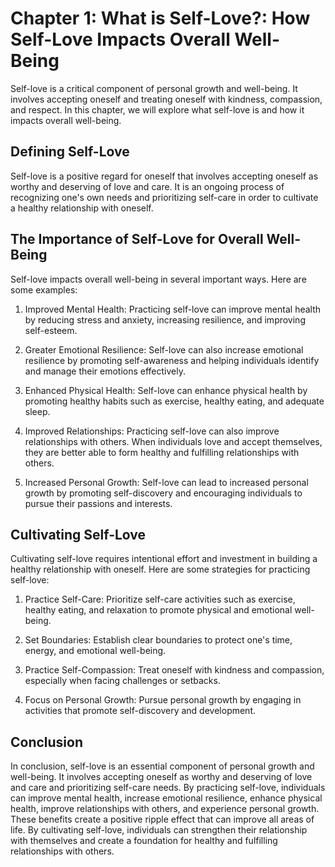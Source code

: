 Chapter 1: What is Self-Love?: How Self-Love Impacts Overall Well-Being
=======================================================================

Self-love is a critical component of personal growth and well-being. It involves accepting oneself and treating oneself with kindness, compassion, and respect. In this chapter, we will explore what self-love is and how it impacts overall well-being.

Defining Self-Love
------------------

Self-love is a positive regard for oneself that involves accepting oneself as worthy and deserving of love and care. It is an ongoing process of recognizing one's own needs and prioritizing self-care in order to cultivate a healthy relationship with oneself.

The Importance of Self-Love for Overall Well-Being
--------------------------------------------------

Self-love impacts overall well-being in several important ways. Here are some examples:

1. Improved Mental Health: Practicing self-love can improve mental health by reducing stress and anxiety, increasing resilience, and improving self-esteem.

2. Greater Emotional Resilience: Self-love can also increase emotional resilience by promoting self-awareness and helping individuals identify and manage their emotions effectively.

3. Enhanced Physical Health: Self-love can enhance physical health by promoting healthy habits such as exercise, healthy eating, and adequate sleep.

4. Improved Relationships: Practicing self-love can also improve relationships with others. When individuals love and accept themselves, they are better able to form healthy and fulfilling relationships with others.

5. Increased Personal Growth: Self-love can lead to increased personal growth by promoting self-discovery and encouraging individuals to pursue their passions and interests.

Cultivating Self-Love
---------------------

Cultivating self-love requires intentional effort and investment in building a healthy relationship with oneself. Here are some strategies for practicing self-love:

1. Practice Self-Care: Prioritize self-care activities such as exercise, healthy eating, and relaxation to promote physical and emotional well-being.

2. Set Boundaries: Establish clear boundaries to protect one's time, energy, and emotional well-being.

3. Practice Self-Compassion: Treat oneself with kindness and compassion, especially when facing challenges or setbacks.

4. Focus on Personal Growth: Pursue personal growth by engaging in activities that promote self-discovery and development.

Conclusion
----------

In conclusion, self-love is an essential component of personal growth and well-being. It involves accepting oneself as worthy and deserving of love and care and prioritizing self-care needs. By practicing self-love, individuals can improve mental health, increase emotional resilience, enhance physical health, improve relationships with others, and experience personal growth. These benefits create a positive ripple effect that can improve all areas of life. By cultivating self-love, individuals can strengthen their relationship with themselves and create a foundation for healthy and fulfilling relationships with others.
